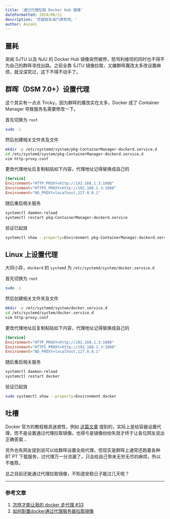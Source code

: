 ```yaml
---
title: '通过代理拉取 Docker Hub 镜像'
dateFormatted: 2024/06/11
description: '您就倒车油门焊死吧。'
author: Aozaki
---
```


## 噩耗

突闻 SJTU 以及 NJU 的 Docker Hub 镜像突然被停，怒骂利维坦的同时也不得不为自己的群晖寻找出路。之前全靠 SJTU 镜像拉取，又嫌群晖魔改太多改设置麻烦，就没深究过，这下不得不动手了。

## 群晖（DSM 7.0+）设置代理

这个其实有一点点 Tricky，因为群晖的魔改实在太多，Docker 成了 Container Manager 导致服务名需要修改一下。

首先切换为 `root`

```bash
sudo -i
```

然后创建相关文件夹及文件

```bash
mkdir -p /etc/systemd/system/pkg-ContainerManager-dockerd.service.d
cd /etc/systemd/system/pkg-ContainerManager-dockerd.service.d
vim http-proxy.conf
```

更改代理地址后复制粘贴如下内容，代理地址记得替换成自己的

```conf
[Service]
Environment="HTTP_PROXY=http://192.168.1.3:1088"
Environment="HTTPS_PROXY=http://192.168.1.3:1088"
Environment="NO_PROXY=localhost,127.0.0.1"
```

随后重启相关服务

```bash
systemctl daemon-reload
systemctl restart pkg-ContainerManager-dockerd.service
```

验证已起效

```bash
systemctl show --property=Environment pkg-ContainerManager-dockerd.service
```

## Linux 上设置代理

大同小异，`dockerd` 的 `systemd` 为 `/etc/systemd/system/docker.service.d`

首先切换为 `root`

```bash
sudo -i
```

然后创建相关文件夹及文件

```bash
mkdir -p /etc/systemd/system/docker.service.d
cd /etc/systemd/system/docker.service.d
vim http-proxy.conf
```

更改代理地址后复制粘贴如下内容，代理地址记得替换成自己的

```conf
[Service]
Environment="HTTP_PROXY=http://192.168.1.3:1088"
Environment="HTTPS_PROXY=http://192.168.1.3:1088"
Environment="NO_PROXY=localhost,127.0.0.1"
```

随后重启相关服务

```bash
systemctl daemon-reload
systemctl restart docker
```

验证已起效

```bash
sudo systemctl show --property=Environment docker
```

## 吐槽

Docker 官方的教程极具迷惑性，例如 [这篇文章](https://docs.docker.com/network/proxy/#configure-the-docker-client) 提到的，实际上是给容器设置代理，而不是设置通过代理拉取镜像。也得亏是镜像纷纷失效才终于让各位网友说出正确答案…

另外也有网友提到说可以给群晖设置全局代理，但现实是群晖上通常还跑着各种 BT PT 下载服务，过代理万一分流漏了，只会给自己带来无穷无尽的麻烦，所以不推荐。

总之目前还能通过代理拉取镜像，不知道安稳日子能过几天呢？

---

### 参考文章

1. [怎样才能让我的 docker 走代理 #33](https://www.v2ex.com/t/874777#r_14697469)
2. [如何配置docker通过代理服务器拉取镜像](https://www.lfhacks.com/tech/pull-docker-images-behind-proxy/)
